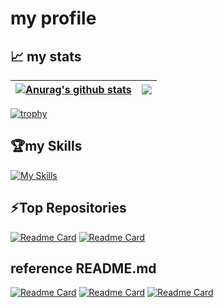 # my profile


## 📈 my stats

| <a href="https://github.com/anuraghazra/github-readme-stats"><img align="center" src="https://github-readme-stats-fork.vercel.app/api?username=TT-RR&show_icons=true&include_all_commits=true&theme=buefy&hide_border=true" alt="Anurag's github stats" /></a> | <a href="https://github.com/anuraghazra/github-readme-stats"><img align="center" src="https://github-readme-stats-fork.vercel.app/api/top-langs/?username=TT-RR&layout=compact&theme=buefy&hide_border=true" /></a> |
| ------------- | ------------- |

[![trophy](https://github-profile-trophy.vercel.app/?username=TT-RR&theme=chalk&column=3&margin-w=15&margin-h=15)](https://github.com/ryo-ma/github-profile-trophy)


## 🏆my Skills 
[![My Skills](https://skillicons.dev/icons?i=jquery,c,cs,html,css,bootstrap,github,go,androidstudio,dart,flutter,firebase&perline=6)](https://skillicons.dev)


## ⚡Top Repositories
[![Readme Card](https://github-readme-stats-fork.vercel.app/api/pin/?username=TT-RR&repo=supporterz-hackthon-vol10)](https://github.com/TT-RR/supporterz-hackthon-vol10)
[![Readme Card](https://github-readme-stats-fork.vercel.app/api/pin/?username=TT-RR&repo=todo_app)](https://github.com/TT-RR/todo_app)


## reference README.md
[![Readme Card](https://github-readme-stats.vercel.app/api/pin/?username=anuraghazra&repo=github-readme-stats&theme=buefy)](https://github.com/anuraghazra/github-readme-stats)
[![Readme Card](https://github-readme-stats-fork.vercel.app/api/pin/?username=ryo-ma&repo=github-profile-trophy&theme=buefy)](https://github.com/ryo-ma/github-profile-trophy)
[![Readme Card](https://github-readme-stats-fork.vercel.app/api/pin/?username=tandpfun&repo=skill-icons)](https://github.com/tandpfun/skill-icons)

